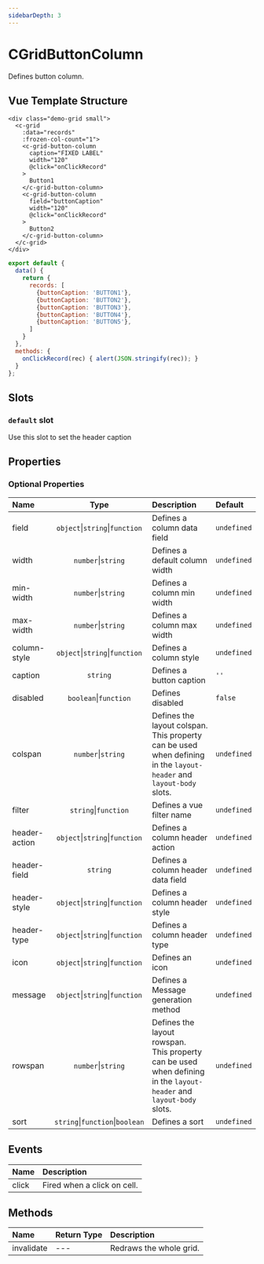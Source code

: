 ```yaml
---
sidebarDepth: 3
---
```


# CGridButtonColumn

Defines button column.

## Vue Template Structure

<code-preview>

```vue
<div class="demo-grid small">
  <c-grid
    :data="records"
    :frozen-col-count="1">
    <c-grid-button-column
      caption="FIXED LABEL"
      width="120"
      @click="onClickRecord"
    >
      Button1
    </c-grid-button-column>
    <c-grid-button-column
      field="buttonCaption"
      width="120"
      @click="onClickRecord"
    >
      Button2
    </c-grid-button-column>
  </c-grid>
</div>
```

```js
export default {
  data() {
    return {
      records: [
        {buttonCaption: 'BUTTON1'},
        {buttonCaption: 'BUTTON2'},
        {buttonCaption: 'BUTTON3'},
        {buttonCaption: 'BUTTON4'},
        {buttonCaption: 'BUTTON5'},
      ]
    }
  },
  methods: {
    onClickRecord(rec) { alert(JSON.stringify(rec)); }
  }
};
```

</code-preview>

## Slots

<!-- SLOT_DEFAULT_START -->

### `default` slot

Use this slot to set the header caption

<!-- SLOT_DEFAULT_END -->

## Properties

<!-- PROPS_TABLE_START -->

### Optional Properties

| Name        | Type    | Description         | Default  |
|:------------|:-------:|:--------------------|:---------|
| field | `object`&#124;`string`&#124;`function`  | Defines a column data field | `undefined` |
| width | `number`&#124;`string`  | Defines a default column width | `undefined` |
| min-width | `number`&#124;`string`  | Defines a column min width | `undefined` |
| max-width | `number`&#124;`string`  | Defines a column max width | `undefined` |
| column-style | `object`&#124;`string`&#124;`function`  | Defines a column style | `undefined` |
| caption | `string`  | Defines a button caption | `''` |
| disabled | `boolean`&#124;`function`  | Defines disabled | `false` |
| colspan | `number`&#124;`string`  | Defines the layout colspan.<br>This property can be used when defining in the `layout-header` and `layout-body` slots. | `undefined` |
| filter | `string`&#124;`function`  | Defines a vue filter name | `undefined` |
| header-action | `object`&#124;`string`&#124;`function`  | Defines a column header action | `undefined` |
| header-field | `string`  | Defines a column header data field | `undefined` |
| header-style | `object`&#124;`string`&#124;`function`  | Defines a column header style | `undefined` |
| header-type | `object`&#124;`string`&#124;`function`  | Defines a column header type | `undefined` |
| icon | `object`&#124;`string`&#124;`function`  | Defines an icon | `undefined` |
| message | `object`&#124;`string`&#124;`function`  | Defines a Message generation method | `undefined` |
| rowspan | `number`&#124;`string`  | Defines the layout rowspan.<br>This property can be used when defining in the `layout-header` and `layout-body` slots. | `undefined` |
| sort | `string`&#124;`function`&#124;`boolean`  | Defines a sort | `undefined` |

<!-- PROPS_TABLE_END -->

## Events

<!-- EVENTS_TABLE_START -->

| Name        | Description         |
|:------------|:--------------------|
| click | Fired when a click on cell. |

<!-- EVENTS_TABLE_END -->

## Methods

<!-- METHODS_TABLE_START -->

| Name        | Return Type | Description         |
|:------------|:------------|:--------------------|
| invalidate | --- | Redraws the whole grid. |

<!-- METHODS_TABLE_END -->
